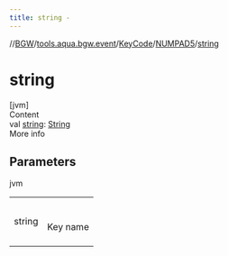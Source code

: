 ```yaml
---
title: string -
---
```

//[BGW](../../../../index.md)/[tools.aqua.bgw.event](../../index.md)/[KeyCode](../index.md)/[NUMPAD5](index.md)/[string](string.md)



# string  
[jvm]  
Content  
val [string](string.md): [String](https://kotlinlang.org/api/latest/jvm/stdlib/kotlin/-string/index.html)  
More info  


## Parameters  
  
jvm  
  
| | |
|---|---|
| <a name="tools.aqua.bgw.event/KeyCode.NUMPAD5/string/#/PointingToDeclaration/"></a>string| <a name="tools.aqua.bgw.event/KeyCode.NUMPAD5/string/#/PointingToDeclaration/"></a><br><br>Key name<br><br>|
  
  



